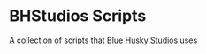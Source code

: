 # BHStudios Scripts #

A collection of scripts that [Blue Husky Studios](https://BHStudios.org) uses
